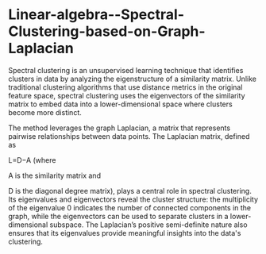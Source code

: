 # Linear-algebra--Spectral-Clustering-based-on-Graph-Laplacian
Spectral clustering is an unsupervised learning technique that identifies clusters in data by analyzing the eigenstructure of a similarity matrix. Unlike traditional clustering algorithms that use distance metrics in the original feature space, spectral clustering uses the eigenvectors of the similarity matrix to embed data into a lower-dimensional space where clusters become more distinct.

The method leverages the graph Laplacian, a matrix that represents pairwise relationships between data points. The Laplacian matrix, defined as 

L=D−A (where 

A is the similarity matrix and 

D is the diagonal degree matrix), plays a central role in spectral clustering. Its eigenvalues and eigenvectors reveal the cluster structure: the multiplicity of the eigenvalue 0 indicates the number of connected components in the graph, while the eigenvectors can be used to separate clusters in a lower-dimensional subspace. The Laplacian’s positive semi-definite nature also ensures that its eigenvalues provide meaningful insights into the data's clustering.
